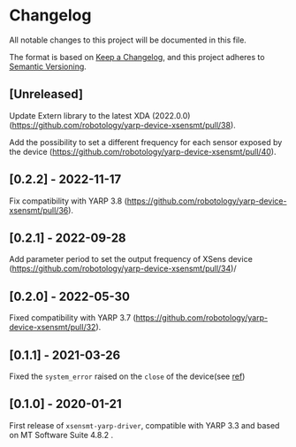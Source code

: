 # Changelog
All notable changes to this project will be documented in this file.

The format is based on [Keep a Changelog](https://keepachangelog.com/en/1.0.0/),
and this project adheres to [Semantic Versioning](https://semver.org/spec/v2.0.0.html).

## [Unreleased]

Update Extern library to the latest XDA (2022.0.0) (https://github.com/robotology/yarp-device-xsensmt/pull/38).

Add the possibility to set a different frequency for each sensor exposed by the device (https://github.com/robotology/yarp-device-xsensmt/pull/40).

## [0.2.2] - 2022-11-17

Fix compatibility with YARP 3.8 (https://github.com/robotology/yarp-device-xsensmt/pull/36).

## [0.2.1] - 2022-09-28

Add parameter period to set the output frequency of XSens device  (https://github.com/robotology/yarp-device-xsensmt/pull/34)/

## [0.2.0] - 2022-05-30

Fixed compatibility with YARP 3.7 (https://github.com/robotology/yarp-device-xsensmt/pull/32).

## [0.1.1] - 2021-03-26

Fixed the `system_error` raised on the `close` of the device(see [ref](https://github.com/robotology/yarp-device-xsensmt/issues/27))

## [0.1.0] - 2020-01-21

First release of `xsensmt-yarp-driver`, compatible with YARP 3.3 and based on MT Software Suite 4.8.2 . 

